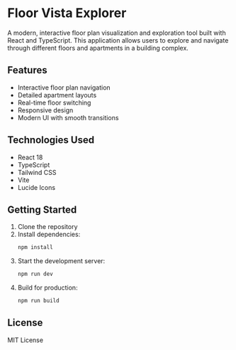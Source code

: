 # Floor Vista Explorer

A modern, interactive floor plan visualization and exploration tool built with React and TypeScript. This application allows users to explore and navigate through different floors and apartments in a building complex.

## Features

- Interactive floor plan navigation
- Detailed apartment layouts
- Real-time floor switching
- Responsive design
- Modern UI with smooth transitions

## Technologies Used

- React 18
- TypeScript
- Tailwind CSS
- Vite
- Lucide Icons

## Getting Started

1. Clone the repository
2. Install dependencies:
   ```bash
   npm install
   ```
3. Start the development server:
   ```bash
   npm run dev
   ```
4. Build for production:
   ```bash
   npm run build
   ```

## License

MIT License 